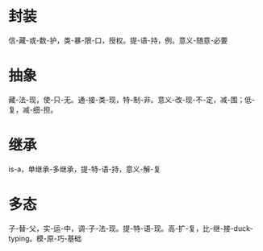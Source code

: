 # 封装
信-藏-或-数-护，类-暴-限-口，授权。提-语-持，例。意义-随意-必要
# 抽象
藏-法-现，使-只-无。通-接-类-现，特-制-非。意义-改-现-不-定，减-围；低-复，减-细-担。
# 继承
is-a，单继承-多继承，提-特-语-持，意义-解-复
# 多态
子-替-父，实-运-中，调-子-法-现。提-特-语-现。高-扩-复，比-继-接-duck-typing。模-原-巧-基础